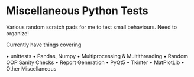 # Miscellaneous Python Tests

Various random scratch pads for me to test small behaviours.
Need to organize!

Currently have things covering

• unittests
• Pandas, Numpy
• Multiprocessing & Multithreading
• Random OOP Sanity Checks
• Report Generation
• PyQt5
• Tkinter
• MatPlotLib
• Other Miscellaneous
